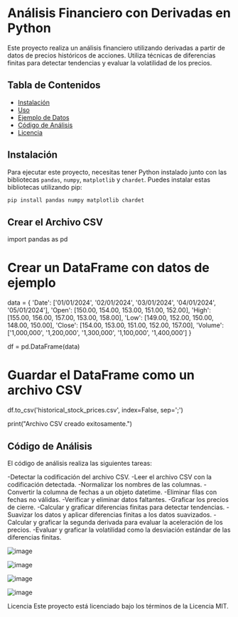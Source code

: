 # Análisis Financiero con Derivadas en Python

Este proyecto realiza un análisis financiero utilizando derivadas a partir de datos de precios históricos de acciones. Utiliza técnicas de diferencias finitas para detectar tendencias y evaluar la volatilidad de los precios.

## Tabla de Contenidos

- [Instalación](#instalación)
- [Uso](#uso)
- [Ejemplo de Datos](#ejemplo-de-datos)
- [Código de Análisis](#código-de-análisis)
- [Licencia](#licencia)

## Instalación

Para ejecutar este proyecto, necesitas tener Python instalado junto con las bibliotecas `pandas`, `numpy`, `matplotlib` y `chardet`. Puedes instalar estas bibliotecas utilizando pip:

```bash
pip install pandas numpy matplotlib chardet
```
##  Crear el Archivo CSV

import pandas as pd

# Crear un DataFrame con datos de ejemplo
data = {
    'Date': ['01/01/2024', '02/01/2024', '03/01/2024', '04/01/2024', '05/01/2024'],
    'Open': [150.00, 154.00, 153.00, 151.00, 152.00],
    'High': [155.00, 156.00, 157.00, 153.00, 158.00],
    'Low': [149.00, 152.00, 150.00, 148.00, 150.00],
    'Close': [154.00, 153.00, 151.00, 152.00, 157.00],
    'Volume': ['1,000,000', '1,200,000', '1,300,000', '1,100,000', '1,400,000']
}

df = pd.DataFrame(data)

# Guardar el DataFrame como un archivo CSV
df.to_csv('historical_stock_prices.csv', index=False, sep=';')

print("Archivo CSV creado exitosamente.")

## Código de Análisis
El código de análisis realiza las siguientes tareas:

-Detectar la codificación del archivo CSV.
-Leer el archivo CSV con la codificación detectada.
-Normalizar los nombres de las columnas.
-Convertir la columna de fechas a un objeto datetime.
-Eliminar filas con fechas no válidas.
-Verificar y eliminar datos faltantes.
-Graficar los precios de cierre.
-Calcular y graficar diferencias finitas para detectar tendencias.
-Suavizar los datos y aplicar diferencias finitas a los datos suavizados.
-Calcular y graficar la segunda derivada para evaluar la aceleración de los precios.
-Evaluar y graficar la volatilidad como la desviación estándar de las diferencias finitas.

![image](https://github.com/martinskerr/Calculo/assets/98781432/f5fc040f-f1f8-40a0-a2a3-8cd3b59f1b03)

![image](https://github.com/martinskerr/Calculo/assets/98781432/8a2d8101-fd6e-4aa6-b222-21298bd8dba7)

![image](https://github.com/martinskerr/Calculo/assets/98781432/779ec849-203a-41f2-a2ec-9c6de2d090cd)

![image](https://github.com/martinskerr/Calculo/assets/98781432/1729c915-132d-4b09-afe8-947b136ed4e9)




Licencia
Este proyecto está licenciado bajo los términos de la Licencia MIT.

